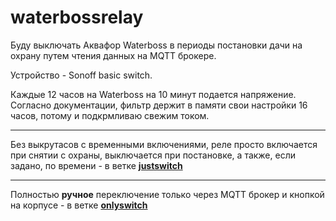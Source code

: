 # waterbossrelay

Буду выключать Аквафор Waterboss в периоды постановки дачи на охрану путем чтения данных на MQTT брокере.

Устройство - Sonoff basic switch.

Каждые 12 часов на Waterboss на 10 минут подается напряжение. Согласно документации, фильтр держит в памяти свои настройки 16 часов, потому и подкрмливаю свежим током.

***

Без выкрутасов с временными включениями, реле просто включается при снятии с охраны, выключается при постановке, а также, если задано, по времени - в ветке **[justswitch][1]**

[1]: https://github.com/igorkkk/waterbossrelay/tree/justswitch

***

Полностью **ручное** переключение только через MQTT брокер и кнопкой на корпусе - в ветке **[onlyswitch][2]**

[2]: https://github.com/igorkkk/waterbossrelay/tree/onlyswitch
